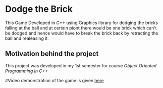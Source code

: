 # Dodge the Brick

This Game Developed in C++ using Graphics library for dodging the bricks falling at the ball and at certain piont there would be one brick which can't be dodged and hence would have to break the brick back by retracting the ball and realeasing it.
 
## Motivation behind the project
This project was developed in my 1st semester for course *Object Oriented Programming in C++*

#Video demonstration of the game is given [here]()
 
